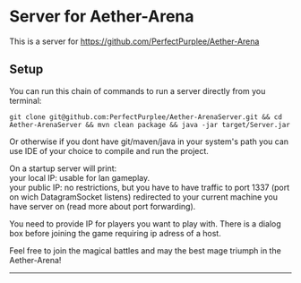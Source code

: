 # Server for Aether-Arena

This is a server for https://github.com/PerfectPurplee/Aether-Arena 
## Setup
You can run this chain of commands to run a server directly from you terminal:
```
git clone git@github.com:PerfectPurplee/Aether-ArenaServer.git && cd Aether-ArenaServer && mvn clean package && java -jar target/Server.jar

```
Or otherwise if you dont have git/maven/java in your system's path you can use IDE of your choice to compile and run the project.

On a startup server will print:  
  your local IP: usable for lan gameplay.  
  your public IP: no restrictions, but you have to have traffic to port 1337 (port on wich DatagramSocket listens) redirected to your current machine you have server on (read more about port forwarding).  

You need to provide IP for players you want to play with. There is a dialog box before joining the game requiring ip adress of a host.

Feel free to join the magical battles and may the best mage triumph in the Aether-Arena!

---
